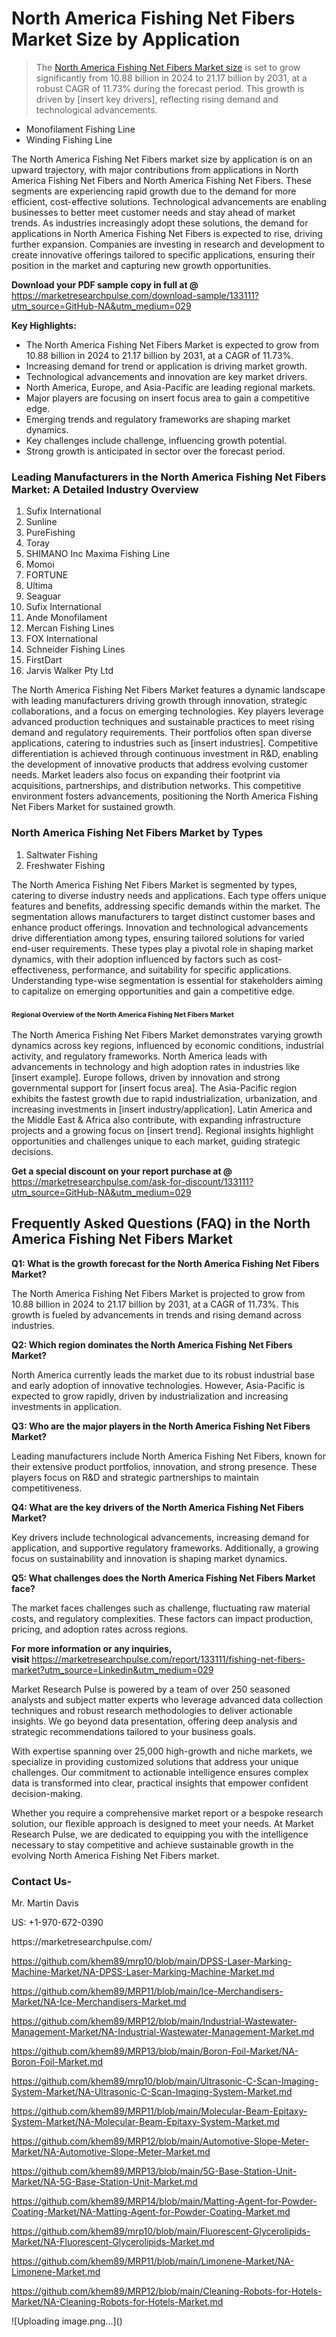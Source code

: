 <h1>North America Fishing Net Fibers Market&nbsp;Size by Application</h1><blockquote><p>The <a href="https://marketresearchpulse.com/download-sample/133111?utm_source=GitHub-NA&amp;utm_medium=029">North America Fishing Net Fibers Market size</a> is set to grow significantly from 10.88 billion in 2024 to 21.17 billion by 2031, at a robust CAGR of 11.73% during the forecast period. This growth is driven by [insert key drivers], reflecting rising demand and technological advancements.</p></blockquote><ul><li>Monofilament Fishing Line <li> Winding Fishing Line</li></ul><p>The North America Fishing Net Fibers market size by application is on an upward trajectory, with major contributions from applications in North America Fishing Net Fibers and North America Fishing Net Fibers. These segments are experiencing rapid growth due to the demand for more efficient, cost-effective solutions. Technological advancements are enabling businesses to better meet customer needs and stay ahead of market trends. As industries increasingly adopt these solutions, the demand for applications in North America Fishing Net Fibers is expected to rise, driving further expansion. Companies are investing in research and development to create innovative offerings tailored to specific applications, ensuring their position in the market and capturing new growth opportunities.</p><p><strong>Download your PDF sample copy in full at @ </strong><a href="https://marketresearchpulse.com/download-sample/133111?utm_source=GitHub-NA&amp;utm_medium=029">https://marketresearchpulse.com/download-sample/133111?utm_source=GitHub-NA&amp;utm_medium=029</a></p><p><strong>Key Highlights: </strong></p><ul><li>The North America Fishing Net Fibers Market is expected to grow from 10.88 billion in 2024 to 21.17 billion by 2031, at a CAGR of 11.73%.</li><li>Increasing demand for trend or application is driving market growth.</li><li>Technological advancements and innovation are key market drivers.</li><li>North America, Europe, and Asia-Pacific are leading regional markets.</li><li>Major players are focusing on insert focus area to gain a competitive edge.</li><li>Emerging trends and regulatory frameworks are shaping market dynamics.</li><li>Key challenges include challenge, influencing growth potential.</li><li>Strong growth is anticipated in sector over the forecast period.</li></ul><h3>Leading Manufacturers in the North America Fishing Net Fibers Market: A Detailed Industry Overview</h3><ol><li>Sufix International</li><li>Sunline</li><li>PureFishing</li><li>Toray</li><li>SHIMANO Inc Maxima Fishing Line</li><li>Momoi</li><li>FORTUNE</li><li>Ultima</li><li>Seaguar</li><li>Sufix International</li><li>Ande Monofilament</li><li>Mercan Fishing Lines</li><li>FOX International</li><li>Schneider Fishing Lines</li><li>FirstDart</li><li>Jarvis Walker Pty Ltd</li></ol><div class="flex max-w-full flex-col flex-grow"><div class="min-h-8 text-message flex w-full flex-col items-end gap-2 whitespace-normal break-words [.text-message+&amp;]:mt-5" dir="auto" data-message-author-role="assistant" data-message-id="fd8432e4-4910-450d-b182-61b7bfb0a01f" data-message-model-slug="gpt-4o"><div class="flex w-full flex-col gap-1 empty:hidden first:pt-[3px]"><div class="markdown prose w-full break-words dark:prose-invert light"><p>The North America Fishing Net Fibers Market features a dynamic landscape with leading manufacturers driving growth through innovation, strategic collaborations, and a focus on emerging technologies. Key players leverage advanced production techniques and sustainable practices to meet rising demand and regulatory requirements. Their portfolios often span diverse applications, catering to industries such as [insert industries]. Competitive differentiation is achieved through continuous investment in R&amp;D, enabling the development of innovative products that address evolving customer needs. Market leaders also focus on expanding their footprint via acquisitions, partnerships, and distribution networks. This competitive environment fosters advancements, positioning the North America Fishing Net Fibers Market for sustained growth.</p></div></div></div></div><h3>North America Fishing Net Fibers Market by Types</h3><ol><li>Saltwater Fishing <li> Freshwater Fishing</li></ol><div class="flex max-w-full flex-col flex-grow"><div class="min-h-8 text-message flex w-full flex-col items-end gap-2 whitespace-normal break-words [.text-message+&amp;]:mt-5" dir="auto" data-message-author-role="assistant" data-message-id="084470be-0bb7-4664-bddf-5156b4f41249" data-message-model-slug="gpt-4o-mini"><div class="flex w-full flex-col gap-1 empty:hidden first:pt-[3px]"><div class="markdown prose w-full break-words dark:prose-invert light"><p>The North America Fishing Net Fibers Market is segmented by types, catering to diverse industry needs and applications. Each type offers unique features and benefits, addressing specific demands within the market. The segmentation allows manufacturers to target distinct customer bases and enhance product offerings. Innovation and technological advancements drive differentiation among types, ensuring tailored solutions for varied end-user requirements. These types play a pivotal role in shaping market dynamics, with their adoption influenced by factors such as cost-effectiveness, performance, and suitability for specific applications. Understanding type-wise segmentation is essential for stakeholders aiming to capitalize on emerging opportunities and gain a competitive edge.</p></div></div></div></div><h3><span style="font-size: 11px;">Regional Overview of the North America Fishing Net Fibers Market</span></h3><div class="flex max-w-full flex-col flex-grow"><div class="min-h-8 text-message flex w-full flex-col items-end gap-2 whitespace-normal break-words [.text-message+&amp;]:mt-5" dir="auto" data-message-author-role="assistant" data-message-id="e9038762-ce64-4e30-91c9-9bd413514231" data-message-model-slug="gpt-4o-mini"><div class="flex w-full flex-col gap-1 empty:hidden first:pt-[3px]"><div class="markdown prose w-full break-words dark:prose-invert light"><p>The North America Fishing Net Fibers Market demonstrates varying growth dynamics across key regions, influenced by economic conditions, industrial activity, and regulatory frameworks. North America leads with advancements in technology and high adoption rates in industries like [insert example]. Europe follows, driven by innovation and strong governmental support for [insert focus area]. The Asia-Pacific region exhibits the fastest growth due to rapid industrialization, urbanization, and increasing investments in [insert industry/application]. Latin America and the Middle East &amp; Africa also contribute, with expanding infrastructure projects and a growing focus on [insert trend]. Regional insights highlight opportunities and challenges unique to each market, guiding strategic decisions.</p></div></div></div></div><p><strong>Get a special discount on your report purchase at @ </strong><a href="https://marketresearchpulse.com/ask-for-discount/133111?utm_source=GitHub-NA&amp;utm_medium=029">https://marketresearchpulse.com/ask-for-discount/133111?utm_source=GitHub-NA&amp;utm_medium=029</a></p><h2>Frequently Asked Questions (FAQ) in the North America Fishing Net Fibers Market</h2><p><strong>Q1: What is the growth forecast for the North America Fishing Net Fibers Market?</strong></p><p>The North America Fishing Net Fibers Market is projected to grow from 10.88 billion in 2024 to 21.17 billion by 2031, at a CAGR of 11.73%. This growth is fueled by advancements in trends and rising demand across industries.</p><p><strong>Q2: Which region dominates the North America Fishing Net Fibers Market?</strong></p><p>North America currently leads the market due to its robust industrial base and early adoption of innovative technologies. However, Asia-Pacific is expected to grow rapidly, driven by industrialization and increasing investments in application.</p><p><strong>Q3: Who are the major players in the North America Fishing Net Fibers Market?</strong></p><p>Leading manufacturers include North America Fishing Net Fibers, known for their extensive product portfolios, innovation, and strong presence. These players focus on R&amp;D and strategic partnerships to maintain competitiveness.</p><p><strong>Q4: What are the key drivers of the North America Fishing Net Fibers Market?</strong></p><p>Key drivers include technological advancements, increasing demand for application, and supportive regulatory frameworks. Additionally, a growing focus on sustainability and innovation is shaping market dynamics.</p><p><strong>Q5: What challenges does the North America Fishing Net Fibers Market face?</strong></p><p>The market faces challenges such as challenge, fluctuating raw material costs, and regulatory complexities. These factors can impact production, pricing, and adoption rates across regions.</p><p><strong>For more information or any inquiries, visit&nbsp;</strong><a href="https://marketresearchpulse.com/report/133111/fishing-net-fibers-market?utm_source=Linkedin&utm_medium=029">https://marketresearchpulse.com/report/133111/fishing-net-fibers-market?utm_source=Linkedin&utm_medium=029</a></p><p>Market Research Pulse is powered by a team of over 250 seasoned analysts and subject matter experts who leverage advanced data collection techniques and robust research methodologies to deliver actionable insights. We go beyond data presentation, offering deep analysis and strategic recommendations tailored to your business goals.</p><p>With expertise spanning over 25,000 high-growth and niche markets, we specialize in providing customized solutions that address your unique challenges. Our commitment to actionable intelligence ensures complex data is transformed into clear, practical insights that empower confident decision-making.</p><p>Whether you require a comprehensive market report or a bespoke research solution, our flexible approach is designed to meet your needs. At Market Research Pulse, we are dedicated to equipping you with the intelligence necessary to stay competitive and achieve sustainable growth in the evolving North America Fishing Net Fibers market.</p><h3><strong>Contact Us-</strong></h3><p>Mr. Martin Davis</p><p>US: +1-970-672-0390</p><p>https://marketresearchpulse.com/</p><p><a href="https://github.com/khem89/mrp10/blob/main/DPSS-Laser-Marking-Machine-Market/NA-DPSS-Laser-Marking-Machine-Market.md">https://github.com/khem89/mrp10/blob/main/DPSS-Laser-Marking-Machine-Market/NA-DPSS-Laser-Marking-Machine-Market.md</a></p><p><a href="https://github.com/khem89/MRP11/blob/main/Ice-Merchandisers-Market/NA-Ice-Merchandisers-Market.md">https://github.com/khem89/MRP11/blob/main/Ice-Merchandisers-Market/NA-Ice-Merchandisers-Market.md</a></p><p><a href="https://github.com/khem89/MRP12/blob/main/Industrial-Wastewater-Management-Market/NA-Industrial-Wastewater-Management-Market.md">https://github.com/khem89/MRP12/blob/main/Industrial-Wastewater-Management-Market/NA-Industrial-Wastewater-Management-Market.md</a></p><p><a href="https://github.com/khem89/MRP13/blob/main/Boron-Foil-Market/NA-Boron-Foil-Market.md">https://github.com/khem89/MRP13/blob/main/Boron-Foil-Market/NA-Boron-Foil-Market.md</a></p><p><a href="https://github.com/khem89/mrp10/blob/main/Ultrasonic-C-Scan-Imaging-System-Market/NA-Ultrasonic-C-Scan-Imaging-System-Market.md">https://github.com/khem89/mrp10/blob/main/Ultrasonic-C-Scan-Imaging-System-Market/NA-Ultrasonic-C-Scan-Imaging-System-Market.md</a></p><p><a href="https://github.com/khem89/MRP11/blob/main/Molecular-Beam-Epitaxy-System-Market/NA-Molecular-Beam-Epitaxy-System-Market.md">https://github.com/khem89/MRP11/blob/main/Molecular-Beam-Epitaxy-System-Market/NA-Molecular-Beam-Epitaxy-System-Market.md</a></p><p><a href="https://github.com/khem89/MRP12/blob/main/Automotive-Slope-Meter-Market/NA-Automotive-Slope-Meter-Market.md">https://github.com/khem89/MRP12/blob/main/Automotive-Slope-Meter-Market/NA-Automotive-Slope-Meter-Market.md</a></p><p><a href="https://github.com/khem89/MRP13/blob/main/5G-Base-Station-Unit-Market/NA-5G-Base-Station-Unit-Market.md">https://github.com/khem89/MRP13/blob/main/5G-Base-Station-Unit-Market/NA-5G-Base-Station-Unit-Market.md</a></p><p><a href="https://github.com/khem89/MRP14/blob/main/Matting-Agent-for-Powder-Coating-Market/NA-Matting-Agent-for-Powder-Coating-Market.md">https://github.com/khem89/MRP14/blob/main/Matting-Agent-for-Powder-Coating-Market/NA-Matting-Agent-for-Powder-Coating-Market.md</a></p><p><a href="https://github.com/khem89/mrp10/blob/main/Fluorescent-Glycerolipids-Market/NA-Fluorescent-Glycerolipids-Market.md">https://github.com/khem89/mrp10/blob/main/Fluorescent-Glycerolipids-Market/NA-Fluorescent-Glycerolipids-Market.md</a></p><p><a href="https://github.com/khem89/MRP11/blob/main/Limonene-Market/NA-Limonene-Market.md">https://github.com/khem89/MRP11/blob/main/Limonene-Market/NA-Limonene-Market.md</a></p><p><a href="https://github.com/khem89/MRP12/blob/main/Cleaning-Robots-for-Hotels-Market/NA-Cleaning-Robots-for-Hotels-Market.md">https://github.com/khem89/MRP12/blob/main/Cleaning-Robots-for-Hotels-Market/NA-Cleaning-Robots-for-Hotels-Market.md</a></p>
![Uploading image.png…]()
